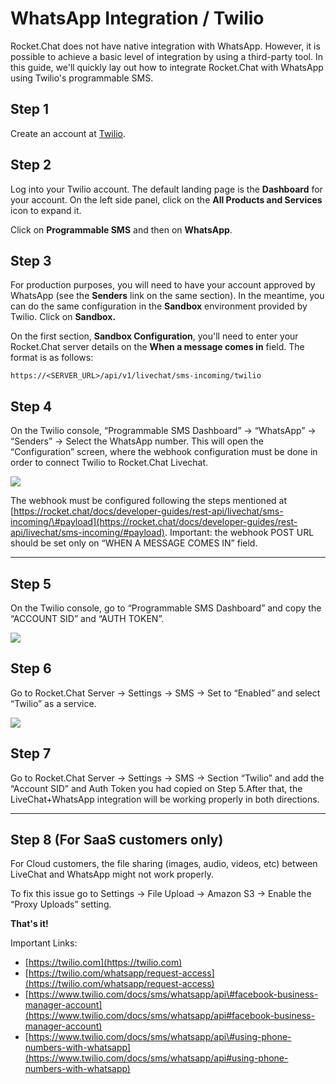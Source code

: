 # WhatsApp Integration / Twilio

Rocket.Chat does not have native integration with WhatsApp. However, it is possible to achieve a basic level of integration by using a third-party tool. In this guide, we'll quickly lay out how to integrate Rocket.Chat with WhatsApp using Twilio's programmable SMS.

## Step 1

Create an account at [Twilio](https://twilio.com/whatsapp/request-access).

## Step 2

Log into your Twilio account. The default landing page is the **Dashboard** for your account. On the left side panel, click on the **All Products and Services** icon to expand it.

Click on **Programmable SMS** and then on **WhatsApp**.

## Step 3

For production purposes, you will need to have your account approved by WhatsApp \(see the **Senders** link on the same section\). In the meantime, you can do the same configuration in the **Sandbox** environment provided by Twilio. Click on **Sandbox.**

On the first section, **Sandbox Configuration**, you'll need to enter your Rocket.Chat server details on the **When a message comes in** field. The format is as follows:

`https://<SERVER_URL>/api/v1/livechat/sms-incoming/twilio`

## Step 4

On the Twilio console, “Programmable SMS Dashboard” -&gt; “WhatsApp” -&gt; “Senders” -&gt; Select the WhatsApp number. This will open the “Configuration” screen, where the webhook configuration must be done in order to connect Twilio to Rocket.Chat Livechat.

![](https://lh3.googleusercontent.com/GbyR6zJjFBGImq4vmbZa-nCMiCtgMrk_xcfcfBV5Hr6XN_-me-V1T06sTI1mqYWWz34gmCuplLyaONWLxfJFqmcsRRbQuafQAB9ayf9C-jLacGjW25-A1dBNnkLSksS7-u3uzRmK)

The webhook must be configured following the steps mentioned at [https://rocket.chat/docs/developer-guides/rest-api/livechat/sms-incoming/\#payload](https://rocket.chat/docs/developer-guides/rest-api/livechat/sms-incoming/#payload). Important: the webhook POST URL should be set only on “WHEN A MESSAGE COMES IN” field.  
****

## Step 5

On the Twilio console, go to “Programmable SMS Dashboard” and copy the “ACCOUNT SID” and “AUTH TOKEN”.

![](https://lh4.googleusercontent.com/A3r-v4jmxa3AtuEFQfjrjUGvs1hYVYj06BmwS8uVjL3e1xxzIQJrzwH7ON5zngx5AqCDFvJg3i_uYnfZL5_56xr2k3Iwv0-0_8kbFiAKx83CPSvhBAObbNL3PE1H1hffkZqdRbta)

## Step 6

Go to Rocket.Chat Server -&gt; Settings -&gt; SMS -&gt; Set to “Enabled” and select “Twilio” as a service.  


![](https://lh6.googleusercontent.com/CFafwWBXuHFDLUFiXmo5EtiExJjZMo_KH6qnHs_k61zWJasoEsB4GZqpuf5QCwdQzxTeU1ytz0KM8eY5aV86_guoCTjBjoS4VjtZKT-TpHdK0JcuURvgPu35rHi0kIXHQ9uAc2ZC)

## Step 7

Go to Rocket.Chat Server -&gt; Settings -&gt; SMS -&gt; Section “Twilio” and add the “Account SID” and Auth Token you had copied on Step 5.After that, the LiveChat+WhatsApp integration will be working properly in both directions.  
  
****

## Step 8 \(For SaaS customers only\)

For Cloud customers, the file sharing \(images, audio, videos, etc\) between LiveChat and WhatsApp might not work properly. 

To fix this issue go to Settings -&gt; File Upload -&gt; Amazon S3 -&gt; Enable the “Proxy Uploads” setting.  


**That's it!**

Important Links:

* [https://twilio.com](https://twilio.com)
* [https://twilio.com/whatsapp/request-access](https://twilio.com/whatsapp/request-access)
* [https://www.twilio.com/docs/sms/whatsapp/api\#facebook-business-manager-account](https://www.twilio.com/docs/sms/whatsapp/api#facebook-business-manager-account)
* [https://www.twilio.com/docs/sms/whatsapp/api\#using-phone-numbers-with-whatsapp](https://www.twilio.com/docs/sms/whatsapp/api#using-phone-numbers-with-whatsapp)

